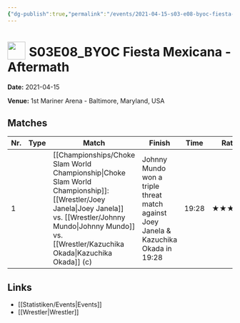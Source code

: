 ```yaml
---
{"dg-publish":true,"permalink":"/events/2021-04-15-s03-e08-byoc-fiesta-mexicana-aftermath/","title":"S03E08_BYOC Fiesta Mexicana - Aftermath","noteIcon":""}
---
```



# <img src="https://github.com/CptSpaulding1980/choke-slam-wrestling/releases/download/images/ChokeSlam.png" width="40" style="vertical-align:bottom; margin-right:8px;">**S03E08_BYOC Fiesta Mexicana - Aftermath**

**Date:** 2021-04-15

**Venue:** 1st Mariner Arena - Baltimore, Maryland, USA

## Matches

| Nr. | Type | Match | Finish | Time | Rating | Score |
|-----|------|-------|--------|------|--------|-------|
| 1 |  | [[Championships/Choke Slam World Championship\|Choke Slam World Championship]]: [[Wrestler/Joey Janela\|Joey Janela]] vs. [[Wrestler/Johnny Mundo\|Johnny Mundo]] vs. [[Wrestler/Kazuchika Okada\|Kazuchika Okada]] (c) | Johnny Mundo won a triple threat match against Joey Janela & Kazuchika Okada in  19:28 | 19:28 | ★★★★1/2 | 93 |

## Links
- [[Statistiken/Events\|Events]]
- [[Wrestler\|Wrestler]]
